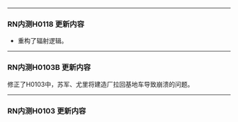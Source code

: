 
***
### RN内测H0118 更新内容
* 重构了辐射逻辑。

***
### RN内测H0103B 更新内容
修正了H0103中，苏军、尤里将建造厂拉回基地车导致崩溃的问题。

***
### RN内测H0103 更新内容
